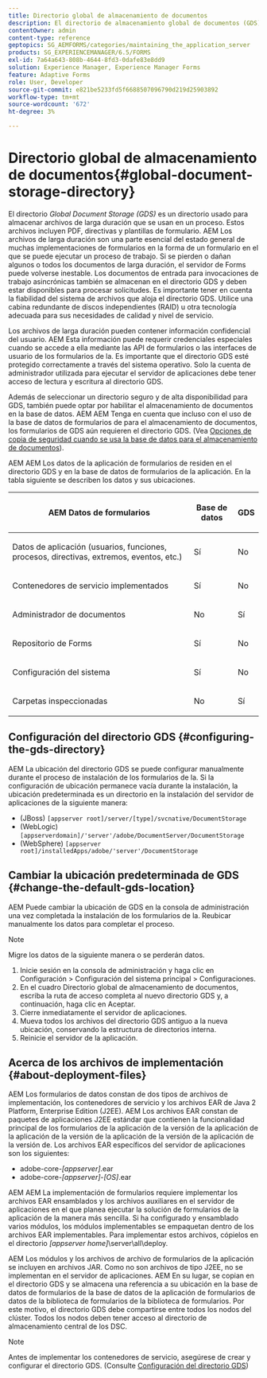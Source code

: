 ```yaml
---
title: Directorio global de almacenamiento de documentos
description: El directorio de almacenamiento global de documentos (GDS) es un directorio que se utiliza para almacenar archivos de larga duración que se utilizan en un proceso.
contentOwner: admin
content-type: reference
geptopics: SG_AEMFORMS/categories/maintaining_the_application_server
products: SG_EXPERIENCEMANAGER/6.5/FORMS
exl-id: 7a64a643-808b-4644-8fd3-0dafe83e8dd9
solution: Experience Manager, Experience Manager Forms
feature: Adaptive Forms
role: User, Developer
source-git-commit: e821be5233fd5f6688507096790d219d25903892
workflow-type: tm+mt
source-wordcount: '672'
ht-degree: 3%

---
```


# Directorio global de almacenamiento de documentos{#global-document-storage-directory}

El directorio *Global Document Storage (GDS)* es un directorio usado para almacenar archivos de larga duración que se usan en un proceso. Estos archivos incluyen PDF, directivas y plantillas de formulario. AEM Los archivos de larga duración son una parte esencial del estado general de muchas implementaciones de formularios en la forma de un formulario en el que se puede ejecutar un proceso de trabajo. Si se pierden o dañan algunos o todos los documentos de larga duración, el servidor de Forms puede volverse inestable. Los documentos de entrada para invocaciones de trabajo asincrónicas también se almacenan en el directorio GDS y deben estar disponibles para procesar solicitudes. Es importante tener en cuenta la fiabilidad del sistema de archivos que aloja el directorio GDS. Utilice una cabina redundante de discos independientes (RAID) u otra tecnología adecuada para sus necesidades de calidad y nivel de servicio.

Los archivos de larga duración pueden contener información confidencial del usuario. AEM Esta información puede requerir credenciales especiales cuando se accede a ella mediante las API de formularios o las interfaces de usuario de los formularios de la. Es importante que el directorio GDS esté protegido correctamente a través del sistema operativo. Solo la cuenta de administrador utilizada para ejecutar el servidor de aplicaciones debe tener acceso de lectura y escritura al directorio GDS.

Además de seleccionar un directorio seguro y de alta disponibilidad para GDS, también puede optar por habilitar el almacenamiento de documentos en la base de datos. AEM AEM Tenga en cuenta que incluso con el uso de la base de datos de formularios de para el almacenamiento de documentos, los formularios de GDS aún requieren el directorio GDS. (Vea [Opciones de copia de seguridad cuando se usa la base de datos para el almacenamiento de documentos](/help/forms/using/admin-help/files-back-recover.md#backup-options-when-database-is-used-for-document-storage)).

AEM AEM Los datos de la aplicación de formularios de residen en el directorio GDS y en la base de datos de formularios de la aplicación. En la tabla siguiente se describen los datos y sus ubicaciones.

<table>
 <thead>
  <tr>
   <th><p>AEM Datos de formularios</p></th>
   <th><p>Base de datos</p></th>
   <th><p>GDS</p></th>
  </tr>
 </thead>
 <tbody>
  <tr>
   <td><p>Datos de aplicación (usuarios, funciones, procesos, directivas, extremos, eventos, etc.)</p></td>
   <td><p>Sí</p></td>
   <td><p>No</p></td>
  </tr>
  <tr>
   <td><p>Contenedores de servicio implementados</p></td>
   <td><p>Sí</p></td>
   <td><p>No</p></td>
  </tr>
  <tr>
   <td><p>Administrador de documentos </p></td>
   <td><p>No</p></td>
   <td><p>Sí</p></td>
  </tr>
  <tr>
   <td><p>Repositorio de Forms</p></td>
   <td><p>Sí</p></td>
   <td><p>No</p></td>
  </tr>
  <tr>
   <td><p>Configuración del sistema</p></td>
   <td><p>Sí</p></td>
   <td><p>No</p></td>
  </tr>
  <tr>
   <td><p>Carpetas inspeccionadas</p></td>
   <td><p>No</p></td>
   <td><p>Sí</p></td>
  </tr>
 </tbody>
</table>

## Configuración del directorio GDS {#configuring-the-gds-directory}

AEM La ubicación del directorio GDS se puede configurar manualmente durante el proceso de instalación de los formularios de la. Si la configuración de ubicación permanece vacía durante la instalación, la ubicación predeterminada es un directorio en la instalación del servidor de aplicaciones de la siguiente manera:

* (JBoss) `[appserver root]/server/[type]/svcnative/DocumentStorage`
* (WebLogic) `[appserverdomain]/'server'/adobe/DocumentServer/DocumentStorage`
* (WebSphere) `[appserver root]/installedApps/adobe/'server'/DocumentStorage`

## Cambiar la ubicación predeterminada de GDS {#change-the-default-gds-location}

AEM Puede cambiar la ubicación de GDS en la consola de administración una vez completada la instalación de los formularios de la. Reubicar manualmente los datos para completar el proceso.

>[!NOTE]
>
>Migre los datos de la siguiente manera o se perderán datos.

1. Inicie sesión en la consola de administración y haga clic en Configuración > Configuración del sistema principal > Configuraciones.
1. En el cuadro Directorio global de almacenamiento de documentos, escriba la ruta de acceso completa al nuevo directorio GDS y, a continuación, haga clic en Aceptar.
1. Cierre inmediatamente el servidor de aplicaciones.
1. Mueva todos los archivos del directorio GDS antiguo a la nueva ubicación, conservando la estructura de directorios interna.
1. Reinicie el servidor de la aplicación.

## Acerca de los archivos de implementación {#about-deployment-files}

AEM Los formularios de datos constan de dos tipos de archivos de implementación, los contenedores de servicio y los archivos EAR de Java 2 Platform, Enterprise Edition (J2EE). AEM Los archivos EAR constan de paquetes de aplicaciones J2EE estándar que contienen la funcionalidad principal de los formularios de la aplicación de la versión de la aplicación de la aplicación de la versión de la aplicación de la versión de la aplicación de la versión de. Los archivos EAR específicos del servidor de aplicaciones son los siguientes:

* adobe-core-*[appserver]*.ear
* adobe-core-*[appserver]*-*[OS]*.ear

AEM AEM La implementación de formularios requiere implementar los archivos EAR ensamblados y los archivos auxiliares en el servidor de aplicaciones en el que planea ejecutar la solución de formularios de la aplicación de la manera más sencilla. Si ha configurado y ensamblado varios módulos, los módulos implementables se empaquetan dentro de los archivos EAR implementables. Para implementar estos archivos, cópielos en el directorio *[appserver home]*\server\all\deploy.

AEM Los módulos y los archivos de archivo de formularios de la aplicación se incluyen en archivos JAR. Como no son archivos de tipo J2EE, no se implementan en el servidor de aplicaciones. AEM En su lugar, se copian en el directorio GDS y se almacena una referencia a su ubicación en la base de datos de formularios de la base de datos de la aplicación de formularios de datos de la biblioteca de formularios de la biblioteca de formularios. Por este motivo, el directorio GDS debe compartirse entre todos los nodos del clúster. Todos los nodos deben tener acceso al directorio de almacenamiento central de los DSC.

>[!NOTE]
>
>Antes de implementar los contenedores de servicio, asegúrese de crear y configurar el directorio GDS. (Consulte [Configuración del directorio GDS](global-document-storage-directory.md#configuring-the-gds-directory))

